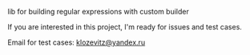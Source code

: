 lib for building regular expressions with custom builder

If you are interested in this project, I'm ready for issues and test cases.

Email for test cases: klozevitz@yandex.ru
